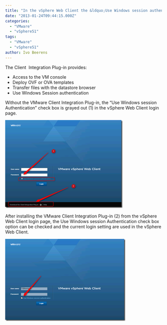 ```yaml
---
title: "In the vSphere Web Client the &ldquo;Use Windows session authentication&rdquo; is grayed out"
date: "2013-01-24T09:44:15.000Z"
categories: 
  - "VMware"
  - "vSphere51"
tags: 
  - "VMware"
  - "vSphere51"
author: Ivo Beerens
---
```


The Client  Integration Plug-in provides:

- Access to the VM console
- Deploy OVF or OVA templates
- Transfer files with the datastore browser
- Use Windows Session authentication

Without the VMware Client Integration Plug-in, the “Use Windows session Authentication” check box is grayed out (1) in the vSphere Web Client login page.

[![image](images/image_thumb6.png "image")](images/image6.png)

After installing the VMware Client Integration Plug-in (2) from the vSphere Web Client login page, the Use Windows session Authentication check box option can be checked and the current login setting are used in the vSphere Web Client.

[![image](images/image_thumb7.png "image")](images/image7.png)



